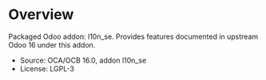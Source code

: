 # Overview

Packaged Odoo addon: l10n_se. Provides features documented in upstream Odoo 16 under this addon.

- Source: OCA/OCB 16.0, addon l10n_se
- License: LGPL-3
